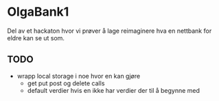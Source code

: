 # OlgaBank1

Del av et hackaton hvor vi prøver å lage reimaginere hva en nettbank for eldre kan se ut som.

## TODO

- wrapp local storage i noe hvor en kan gjøre
  - get put post og delete calls
  - default verdier hvis en ikke har verdier der til å begynne med
